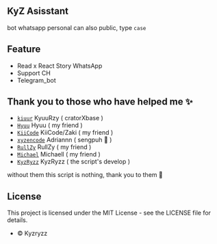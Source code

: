 ## KyZ Asisstant
bot whatsapp personal can also public, type `case`

## Feature
- Read x React Story WhatsApp
- Support CH
- Telegram_bot

## Thank you to those who have helped me ✨

- [`kiuur`](https://github.com/kiuur) KyuuRzy ( cratorXbase )
- [`Hyuu`](https://github.com/hyuux) Hyuu ( my friend )
- [`KiiCode`](https://github.com/mdzakidev) KiiCode/Zaki ( my friend )
- [`xyzencode`](https://github.com/xyzencode) Adriannn ( sengpuh 🥶 )
- [`RullZy`](https://github.com/rlzyy) RullZy ( my friend )
- [`Michael`](https://github.com/michaeljerrr) Michaell ( my friend )
- [`KyzRyzz`](https://github.com/kyzryzz) KyzRyzz ( the script's develop )

without them this script is nothing, thank you to them 💫

## License

This project is licensed under the MIT License - see the LICENSE file for details.






 

* © Kyzryzz
